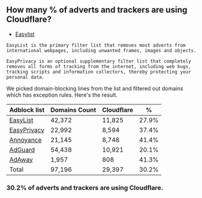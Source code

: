 ## How many % of adverts and trackers are using Cloudflare?


- [Easylist](https://web.archive.org/web/20210516110248/https://easylist.to/)
```
EasyList is the primary filter list that removes most adverts from international webpages, including unwanted frames, images and objects.

EasyPrivacy is an optional supplementary filter list that completely removes all forms of tracking from the internet, including web bugs, tracking scripts and information collectors, thereby protecting your personal data.
```


We picked domain-blocking lines from the list and filtered out domains which has exception rules.
Here's the result.


| Adblock list | Domains Count | Cloudflare | % |
| --- | --- | --- | --- |
| [EasyList](https://easylist.to/easylist/easylist.txt) | 42,372 | 11,825 | 27.9% |
| [EasyPrivacy](https://easylist.to/easylist/easyprivacy.txt) | 22,992 | 8,594 | 37.4% |
| [Annoyance](https://secure.fanboy.co.nz/fanboy-annoyance.txt) | 21,145 | 8,748 | 41.4% |
| [AdGuard](https://adguardteam.github.io/AdGuardSDNSFilter/Filters/filter.txt) | 54,438 | 10,921 | 20.1% |
| [AdAway](https://raw.githubusercontent.com/AdAway/adaway.github.io/master/hosts.txt) | 1,957 | 808 | 41.3% |
| Total | 97,196 | 29,397 | 30.2% |


### 30.2% of adverts and trackers are using Cloudflare.